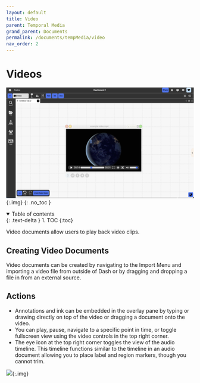 ```yaml
---
layout: default
title: Video
parent: Temporal Media
grand_parent: Documents
permalink: /documents/tempMedia/video
nav_order: 2
---
```


# Videos

![](../../../assets/images/environment/temp_video_doc.png){:.img}
{: .no_toc }

<details open markdown="block">
  <summary>
    Table of contents
  </summary>
  {: .text-delta }
1. TOC
{:toc}
</details>

Video documents allow users to play back video clips.

## Creating Video Documents

Video documents can be created by navigating to the Import Menu and importing a video file from outside of Dash or by dragging and dropping a file in from an external source.

## Actions

- Annotations and ink can be embedded in the overlay pane by typing or drawing directly on top of the video or dragging a document onto the video.
- You can play, pause, navigate to a specific point in time, or toggle fullscreen view using the video controls in the top right corner.
- The eye icon at the top right corner toggles the view of the audio timeline. This timeline functions similar to the timeline in an audio document allowing you to place label and region markers, though you cannot trim.

![](../../../assets/gifs/video/timelineview.gif){:.img}
